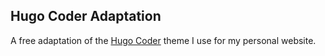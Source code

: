 ## Hugo Coder Adaptation

A free adaptation of the [Hugo Coder](https://github.com/luizdepra/hugo-coder) theme I use for my personal website.


